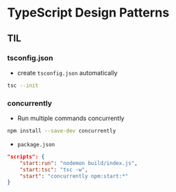 # TypeScript Design Patterns

## TIL

### tsconfig.json

-   create `tsconfig.json` automatically

```bash
tsc --init
```

### concurrently

-   Run multiple commands concurrently

```bash
npm install --save-dev concurrently
```

-   `package.json`

```json
"scripts": {
    "start:run": "nodemon build/index.js",
    "start:tsc": "tsc -w",
    "start": "concurrently npm:start:*"
}
```
